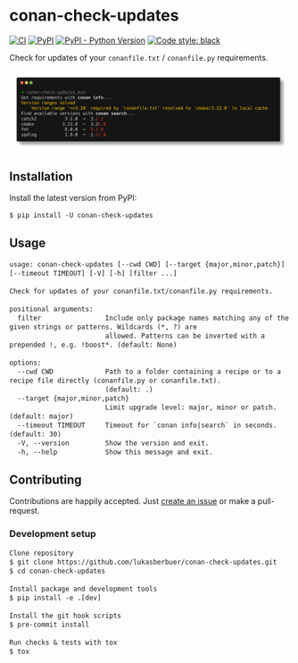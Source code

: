 # conan-check-updates

[![CI](https://github.com/lukasberbuer/conan-check-updates/workflows/CI/badge.svg)](https://github.com/lukasberbuer/conan-check-updates/actions)
[![PyPI](https://img.shields.io/pypi/v/conan-check-updates)](https://pypi.org/project/conan-check-updates)
[![PyPI - Python Version](https://img.shields.io/pypi/pyversions/conan-check-updates)](https://pypi.org/project/conan-check-updates)
[![Code style: black](https://img.shields.io/badge/code%20style-black-000000.svg)](https://github.com/psf/black)

Check for updates of your `conanfile.txt` / `conanfile.py` requirements.

![Screenshot](docs/screenshot.png)

## Installation

Install the latest version from PyPI:

```shell
$ pip install -U conan-check-updates
```

## Usage

```
usage: conan-check-updates [--cwd CWD] [--target {major,minor,patch}] [--timeout TIMEOUT] [-V] [-h] [filter ...]

Check for updates of your conanfile.txt/conanfile.py requirements.

positional arguments:
  filter                Include only package names matching any of the given strings or patterns. Wildcards (*, ?) are
                        allowed. Patterns can be inverted with a prepended !, e.g. !boost*. (default: None)

options:
  --cwd CWD             Path to a folder containing a recipe or to a recipe file directly (conanfile.py or conanfile.txt).
                        (default: .)
  --target {major,minor,patch}
                        Limit upgrade level: major, minor or patch. (default: major)
  --timeout TIMEOUT     Timeout for `conan info|search` in seconds. (default: 30)
  -V, --version         Show the version and exit.
  -h, --help            Show this message and exit.
```

## Contributing

Contributions are happily accepted.
Just [create an issue](https://github.com/lukasberbuer/conan-check-updates/issues/new) or make a pull-request.

### Development setup

```shell
Clone repository
$ git clone https://github.com/lukasberbuer/conan-check-updates.git
$ cd conan-check-updates

Install package and development tools
$ pip install -e .[dev]

Install the git hook scripts
$ pre-commit install

Run checks & tests with tox
$ tox
```
